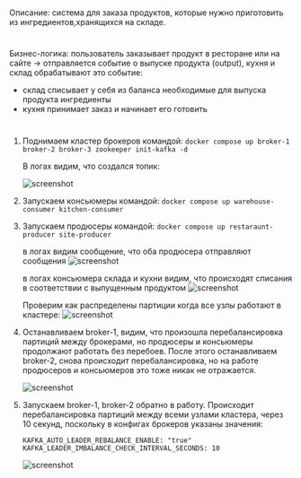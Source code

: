 #
Описание: cистема для заказа продуктов, которые нужно приготовить из ингредиентов,хранящихся на складе.
#
Бизнес-логика: пользователь заказывает продукт в ресторане или на сайте -> 
отправляется событие о выпуске продукта (output), кухня и склад обрабатывают это событие: 
- склад списывает у себя из баланса необходимые для выпуска продукта ингредиенты
- кухня принимает заказ и начинает его готовить

#

1. Поднимаем кластер брокеров командой:
```docker compose up broker-1 broker-2 broker-3 zookeeper init-kafka -d```

    В логах видим, что создался топик:

    ![screenshot](images/topic.png)

2. Запускаем консьюмеры командой:
     ```docker compose up warehouse-consumer kitchen-consumer```

3. Запускаем продюсеры командой:
    ```docker compose up restaraunt-producer site-producer```

    в логах видим сообщение, что оба продюсера отправляют сообщения
    ![screenshot](images/producers.png)

    в логах консьюмера склада и кухни видим, что происходят списания в соответствии с выпущенным продуктом
    ![screenshot](images/consumers.png)


    Проверим как распределены партиции когда все узлы работают в кластере:
    ![screenshot](images/topic-describe.png)


4. Останавливаем broker-1, видим, что произошла перебалансировка партиций между брокерами,
но продюсеры и консьюмеры продолжают работать без перебоев. После этого останавливаем broker-2, снова происходит перебалансировка, но на работе продюсеров и консьюмеров это тоже никак не отражается.

    ![screenshot](images/topic-describe-2.png)


5. Запускаем broker-1, broker-2 обратно в работу. Происходит перебалансировка партиций между всеми узлами кластера, через 10 секунд, поскольку в конфигах брокеров указаны значения:
    ```
    KAFKA_AUTO_LEADER_REBALANCE_ENABLE: "true"
    KAFKA_LEADER_IMBALANCE_CHECK_INTERVAL_SECONDS: 10
    ```
    ![screenshot](images/topic-describe-3.png)




